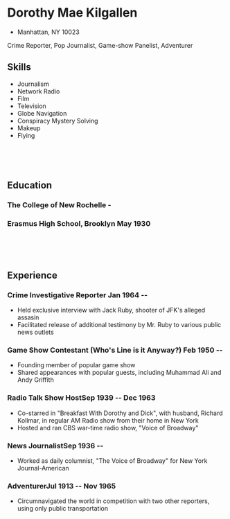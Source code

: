 <!-- This sample content is based on this Wikipedia page.  -->
<!--   - https://en.wikipedia.org/wiki/Dorothy_Kilgallen -->
<!-- The (first) h1 will be used as the <title> of the HTML page -->

# Dorothy Mae Kilgallen
- Manhattan, NY 10023

<!-- The paragraph after the h1 and ul and before the first h2 is optional. It
is intended to be used for a short summary. -->


Crime Reporter, Pop Journalist, Game-show Panelist, Adventurer

## Skills

- Journalism
- Network Radio
- Film
- Television
- Globe Navigation
- Conspiracy Mystery Solving
- Makeup
- Flying


<br/>
<br/>
<br/>

## Education

### <span>The College of New Rochelle</span> <span>-</span>

### <span>Erasmus High School, Brooklyn</span> <span>May 1930</span>

<br/>
<br/>
<br/>

## Experience

### <span>Crime Investigative Reporter</span> <span>Jan 1964 -- </span>

- Held exclusive interview with Jack Ruby, shooter of JFK's alleged assasin 
- Facilitated release of additional testimony by Mr. Ruby to various public news outlets

### <span>Game Show Contestant (Who's Line is it Anyway?)</span> <span>Feb 1950 -- </span>

- Founding member of popular game show 
- Shared appearances with popular guests, including Muhammad Ali and Andy Griffith

### <span>Radio Talk Show Host</span><span>Sep 1939 -- Dec 1963</span> <!-- Sep is the start of WW2, Dec is made up (Not sure of real month value, year value is last year of husband and wife show) -->

- Co-starred in "Breakfast With Dorothy and Dick", with husband, Richard Kollmar, in regular AM Radio show from their home in New York
- Hosted and ran CBS war-time radio show, "Voice of Broadway"

### <span>News Journalist</span><span>Sep 1936 -- <span></span>

- Worked as daily columnist, "The Voice of Broadway" for New York Journal-American

### <span>Adventurer</span><span>Jul 1913 -- Nov 1965</span>

- Circumnavigated the world in competition with two other reporters, using only public transportation
